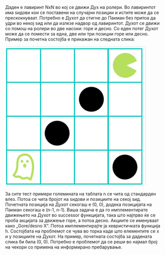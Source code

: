 Даден е лавиринт NxN во кој се движи Дух на ролери. Во лавиринтот има ѕидови кои се поставени на случајни позиции и истите може да се прескокнуваат. Потребно е Духот да стигне до Пакман без притоа да удри во некој ѕид или да излезе надвор од лавиринтот. Духот се движи со помош на ролери во две насоки: горе и десно. Со еден потег Духот може да се помести за една, две или три позиции горе или десно. Пример за почетна состојба е прикажан на следната слика:

![img.png](img.png)

За сите тест примери големината на таблата n се чита од стандарден влез. Потоа се чита бројот на ѕидови и позициите на секој ѕид. Почетната позиција на Духот секогаш е (0, 0), додека позицијата на Пакман секогаш е (n-1, n-1). Ваша задача е да го имплементирате движењето на Духот во successor функцијата, така што најпрво ќе се проба акцијата за движење горе, а потоа десно. Акциите се именуваат како „Gore/desno X“. Потоа имплементирајте ја хевристичката функција h. Состојбата на проблемот се чува во торка каде што елементите се x и y позициите на Духот. На пример, почетната состојба за дадената слика би била (0, 0). Потребно е проблемот да се реши во најмал број на чекори со примена на информирано пребарување.